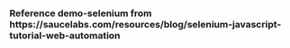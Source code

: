 <h3>Reference demo-selenium from https://saucelabs.com/resources/blog/selenium-javascript-tutorial-web-automation</h3>
